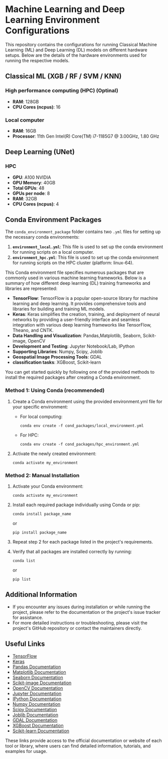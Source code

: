 # Machine Learning and Deep Learning Environment Configurations

This repository contains the configurations for running Classical Machine Learning (ML) and Deep Learning (DL) models on different hardware setups. Below are the details of the hardware environments used for running the respective models.

## Classical ML (XGB / RF / SVM / KNN)

### High performance computing (HPC) (Optinal)
- **RAM**: 128GB
- **CPU Cores (ncpus)**: 16

### Local computer
- **RAM**: 16GB
- **Processor**: 11th Gen Intel(R) Core(TM) i7-1185G7 @ 3.00GHz, 1.80 GHz

## Deep Learning (UNet)

### HPC
- **GPU**: A100 NVIDIA
- **GPU Memory**: 40GB
- **Total GPUs**: 48
- **GPUs per node**: 8
- **RAM**: 32GB
- **CPU Cores (ncpus)**: 4

## Conda Environment Packages

The `conda_environment_package` folder contains two `.yml` files for setting up the necessary conda environments:

1. **`environment_local.yml`**: This file is used to set up the conda environment for running scripts on a local computer.
2. **`environment_hpc.yml`**: This file is used to set up the conda environment for running scripts on the HPC cluster (platform: linux-64).

This Conda environment file specifies numerous packages that are commonly used in various machine learning frameworks. Below is a summary of how different deep learning (DL) training frameworks and libraries are represented:
- **TensorFlow**: TensorFlow is a popular open-source library for machine learning and deep learning. It provides comprehensive tools and libraries for building and training ML models.
- **Keras**: Keras simplifies the creation, training, and deployment of neural networks by providing a user-friendly interface and seamless integration with various deep learning frameworks like TensorFlow, Theano, and CNTK.
- **Data Handling and Visualization**: Pandas,Matplotlib, Seaborn, Scikit-image, OpenCV
- **Development and Testing**: Jupyter Notebook/Lab, IPython
- **Supporting Libraries**: Numpy, Scipy, Joblib
- **Geospatial Image Processing Tools**: GDAL
- **classification tasks**: XGBoost, Scikit-learn

You can get started quickly by following one of the provided methods to install the required packages after creating a Conda environment.

### Method 1: Using Conda (recommended)

1. Create a Conda environment using the provided environment.yml file for your specific environment:
    - For local computing:
        ```
        conda env create -f cond_packages/local_environment.yml
        ```
    - For HPC:
        ```
        conda env create -f cond_packages/hpc_environment.yml
        ```

2. Activate the newly created environment:
    ```
    conda activate my_environment
    ```

### Method 2:  Manual Installation

1. Activate your Conda environment:
    ```
    conda activate my_environment
    ```

2. Install each required package individually using Conda or pip:
    ```
    conda install package_name
    ```
    or
    ```
    pip install package_name
    ```

3. Repeat step 2 for each package listed in the project's requirements.

4. Verify that all packages are installed correctly by running:
    ```
    conda list
    ```
    or
    ```
    pip list
    ```

## Additional Information

- If you encounter any issues during installation or while running the project, please refer to the documentation or the project's issue tracker for assistance.
- For more detailed instructions or troubleshooting, please visit the project's GitHub repository or contact the maintainers directly.

## Useful Links

- [TensorFlow](https://www.tensorflow.org/)
- [Keras](https://keras.io/)
- [Pandas Documentation](https://pandas.pydata.org/docs/)
- [Matplotlib Documentation](https://matplotlib.org/stable/contents.html)
- [Seaborn Documentation](https://seaborn.pydata.org/)
- [Scikit-image Documentation](https://scikit-image.org/docs/stable/)
- [OpenCV Documentation](https://docs.opencv.org/)
- [Jupyter Documentation](https://jupyter.org/documentation)
- [IPython Documentation](https://ipython.org/documentation.html)
- [Numpy Documentation](https://numpy.org/doc/)
- [Scipy Documentation](https://docs.scipy.org/doc/scipy/reference/)
- [Joblib Documentation](https://joblib.readthedocs.io/en/latest/)
- [GDAL Documentation](https://gdal.org/)
- [XGBoost Documentation](https://xgboost.readthedocs.io/en/latest/)
- [Scikit-learn Documentation](https://scikit-learn.org/stable/documentation.html)

These links provide access to the official documentation or website of each tool or library, where users can find detailed information, tutorials, and examples for usage.
